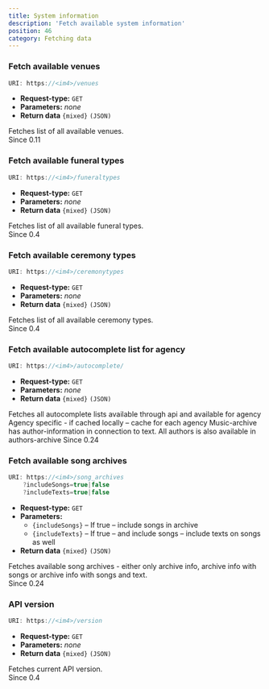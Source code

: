 ```yaml
---
title: System information
description: 'Fetch available system information'
position: 46
category: Fetching data
---
```


### Fetch available venues

```js
URI: https://<im4>/venues
```

- **Request-type:** `GET`
- **Parameters:** _none_
- **Return data** `{mixed}` `(JSON)`

Fetches list of all available venues.  
<badge>Since 0.11</badge>

### Fetch available funeral types

```js
URI: https://<im4>/funeraltypes
```

- **Request-type:** `GET`
- **Parameters:** _none_
- **Return data** `{mixed}` `(JSON)`

Fetches list of all available funeral types.  
<badge>Since 0.4</badge>

### Fetch available ceremony types

```js
URI: https://<im4>/ceremonytypes
```

- **Request-type:** `GET`
- **Parameters:** _none_
- **Return data** `{mixed}` `(JSON)`

Fetches list of all available ceremony types.  
<badge>Since 0.4</badge>

### Fetch available autocomplete list for agency

```js
URI: https://<im4>/autocomplete/
```

- **Request-type:** `GET`
- **Parameters:** _none_
- **Return data** `{mixed}` `(JSON)`

Fetches all autocomplete lists available through api and available for agency
<alert>Agency specific - if cached locally – cache for each agency</alert>
<alert>Music-archive has author-information in connection to text. All authors is also available in authors-archive</alert>
<badge>Since 0.24</badge>

### Fetch available song archives

```js
URI: https://<im4>/song_archives
    ?includeSongs=true|false
    ?includeTexts=true|false
```

- **Request-type:** `GET`
- **Parameters:**
  - `{includeSongs}` – If true – include songs in archive
  - `{includeTexts}` – If true – and include songs – include texts on songs as well
- **Return data** `{mixed}` `(JSON)`

Fetches available song archives - either only archive info, archive info with songs or archive info with songs and text.  
<badge>Since 0.24</badge>

### API version

```js
URI: https://<im4>/version
```

- **Request-type:** `GET`
- **Parameters:** _none_
- **Return data** `{mixed}` `(JSON)`

Fetches current API version.  
<badge>Since 0.4</badge>
